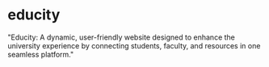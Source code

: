 # educity
"Educity: A dynamic, user-friendly website designed to enhance the university experience by connecting students, faculty, and resources in one seamless platform."
